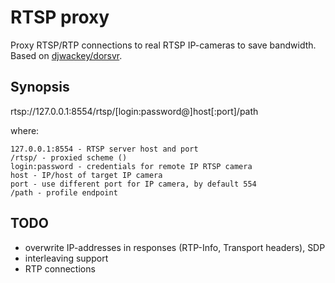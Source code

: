 # RTSP proxy

Proxy RTSP/RTP connections to real RTSP IP-cameras to save bandwidth.
Based on [djwackey/dorsvr](https://github.com/djwackey/dorsvr/ "dorsvr source code page").

## Synopsis

rtsp://127.0.0.1:8554/rtsp/[login:password@]host[:port]/path

where:

    127.0.0.1:8554 - RTSP server host and port
    /rtsp/ - proxied scheme ()
    login:password - credentials for remote IP RTSP camera
    host - IP/host of target IP camera
    port - use different port for IP camera, by default 554
    /path - profile endpoint

## TODO

- overwrite IP-addresses in responses (RTP-Info, Transport headers), SDP
- interleaving support
- RTP connections
